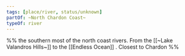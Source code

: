 ```yaml
---
tags: [place/river, status/unknown]
partOf: ~North Chardon Coast~
typeOf: river
---
```

%% the southern most of the north coast rivers. From the [[~Lake Valandros Hills~]] to the [[Endless Ocean]] . Closest to Chardon %%

